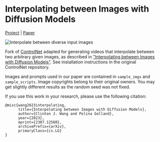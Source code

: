 # Interpolating between Images with Diffusion Models

[Project](https://clintonjwang.github.io/interpolation) | [Paper](https://arxiv.org/abs/2307.12560)

![Interpolate between diverse input images](https://github.com/clintonjwang/ControlNet/blob/main/github_teaser.png?raw=true)

Fork of [ControlNet](https://github.com/lllyasviel/ControlNet) adapted for generating videos that interpolate between two arbitrary given images, as described in ["Interpolating between Images with Diffusion Models"](https://clintonjwang.github.io/interpolation). See installation instructions in the original ControlNet repository.

Images and prompts used in our paper are contained in `sample_imgs` and `sample_scripts`. Image copyrights belong to their original owners. You may get slightly different results as the random seed was not fixed.

If you use this work in your research, please use the following citation:
```
@misc{wang2023interpolating,
      title={Interpolating between Images with Diffusion Models}, 
      author={Clinton J. Wang and Polina Golland},
      year={2023},
      eprint={2307.12560},
      archivePrefix={arXiv},
      primaryClass={cs.LG}
}
```
